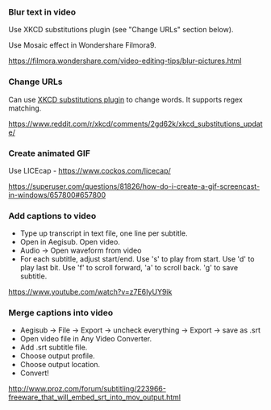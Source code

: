 ### Blur text in video

Use XKCD substitutions plugin (see "Change URLs" section below).

Use Mosaic effect in Wondershare Filmora9.

https://filmora.wondershare.com/video-editing-tips/blur-pictures.html


### Change URLs

Can use [XKCD substitutions plugin](https://chrome.google.com/webstore/detail/xkcd-substitutions/jkgogmboalmaijfgfhfepckdgjeopfhk/related) to change words. It supports regex matching.

https://www.reddit.com/r/xkcd/comments/2gd62k/xkcd_substitutions_update/


### Create animated GIF

Use LICEcap - https://www.cockos.com/licecap/

https://superuser.com/questions/81826/how-do-i-create-a-gif-screencast-in-windows/657800#657800


### Add captions to video

- Type up transcript in text file, one line per subtitle.
- Open in Aegisub. Open video.
- Audio -> Open waveform from video
- For each subtitle, adjust start/end. Use 's' to play from start. Use 'd' to play last bit. Use 'f' to scroll forward, 'a' to scroll back. 'g' to save subtitle.

https://www.youtube.com/watch?v=z7E6IyUY9ik


### Merge captions into video

- Aegisub -> File -> Export -> uncheck everything -> Export -> save as .srt
- Open video file in Any Video Converter.
- Add .srt subtitle file.
- Choose output profile.
- Choose output location.
- Convert!

http://www.proz.com/forum/subtitling/223966-freeware_that_will_embed_srt_into_mov_output.html